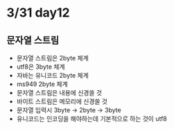 # 3/31 day12

## 문자열 스트림
 * 문자열 스트림은 2byte 체계
 * utf8은 3byte 체계
 * 자바는 유니코드 2byte 체계
 * ms949 2byte 체계
 * 문자열 스트림은 내용에 신경쓸 것
 * 바이트 스트림은 메모리에 신경쓸 것
 * 문자열 입력시 3byte -> 2byte -> 3byte
 * 유니코드는 인코딩을 해야하는데 기본적으로 하는 것이 utf8
